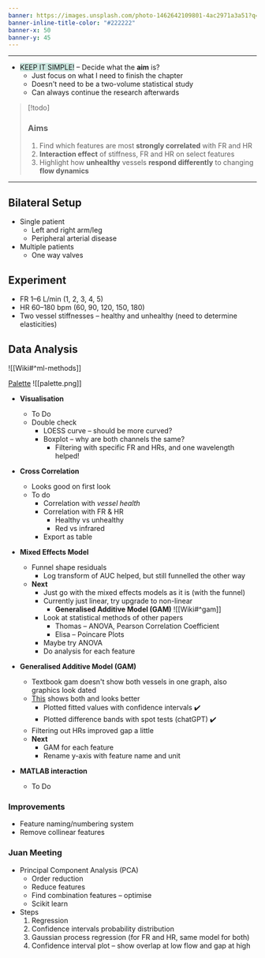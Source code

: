 ```yaml
---
banner: https://images.unsplash.com/photo-1462642109801-4ac2971a3a51?q=80&w=1673&auto=format&fit=crop&ixlib=rb-4.0.3&ixid=M3wxMjA3fDB8MHxwaG90by1wYWdlfHx8fGVufDB8fHx8fA%3D%3D
banner-inline-title-color: "#222222"
banner-x: 50
banner-y: 45
---
```

********

-  <span style="background:rgba(3, 135, 102, 0.2)">KEEP IT SIMPLE!</span> – Decide what the **aim** is?
	- Just focus on what I need to finish the chapter
	- Doesn't need to be a two-volume statistical study
	- Can always continue the research afterwards

> [!todo]
> ### Aims
> 1. Find which features are most **strongly correlated** with FR and HR
> 2. **Interaction effect** of stiffness, FR and HR on select features
> 3. Highlight how **unhealthy** vessels **respond differently** to changing **flow dynamics**

********
## Bilateral Setup
- Single patient
	- Left and right arm/leg
	- Peripheral arterial disease
- Multiple patients
	- One way valves
## Experiment
- FR 1–6 L/min (1, 2, 3, 4, 5)
- HR 60–180 bpm (60, 90, 120, 150, 180)
- Two vessel stiffnesses – healthy and unhealthy (need to determine elasticities)
## Data Analysis
![[Wiki#^ml-methods]]

[Palette](https://pixelied.com/colors/palette-editor/edb120-d95319-4dbeee-0072bd-60c899-9c5a9a)
![[palette.png]]

- **Visualisation**
	- To Do
	- Double check
		- LOESS curve – should be more curved?
		- Boxplot – why are both channels the same?
			- Filtering with specific FR and HRs, and one wavelength helped!

- **Cross Correlation**
	- Looks good on first look
	- To do
		- Correlation with *vessel health*
		- Correlation with FR & HR
			- Healthy vs unhealthy
			- Red vs infrared
		- Export as table

- **Mixed Effects Model**
	- Funnel shape residuals
		- Log transform of AUC helped, but still funnelled the other way
	- **Next**
		- Just go with the mixed effects models as it is (with the funnel)
		- Currently just linear, try upgrade to non-linear
			- **Generalised Additive Model (GAM)** ![[Wiki#^gam]]
		- Look at statistical methods of other papers
			- Thomas – ANOVA, Pearson Correlation Coefficient
			- Elisa – Poincare Plots
		- Maybe try ANOVA
		- Do analysis for each feature

- **Generalised Additive Model (GAM)**
	- Textbook gam doesn't show both vessels in one graph, also graphics look dated
	- [This](https://stackoverflow.com/questions/75502600/visualize-generalized-additive-model-gam-in-r) shows both and looks better
		- Plotted fitted values with confidence intervals ✔️
		- Plotted difference bands with spot tests (chatGPT) ✔️
	- Filtering out HRs improved gap a little
	- **Next**
		- GAM for each feature
		- Rename y-axis with feature name and unit

- **MATLAB interaction** 
	- To Do
### Improvements
- Feature naming/numbering system
- Remove collinear features

### Juan Meeting
- Principal Component Analysis (PCA)
	- Order reduction
	- Reduce features
	- Find combination features – optimise
	- Scikit learn
- Steps
	1. Regression
	2. Confidence intervals probability distribution
	3. Gaussian process regression (for FR and HR, same model for both)
	4. Confidence interval plot – show overlap at low flow and gap at high